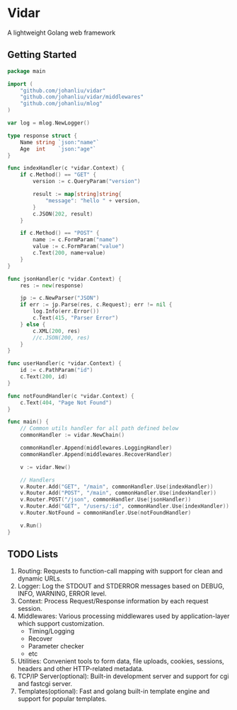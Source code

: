 # Vidar
A lightweight Golang web framework


## Getting Started

~~~ go
package main

import (
	"github.com/johanliu/vidar"
	"github.com/johanliu/vidar/middlewares"
	"github.com/johanliu/mlog"
)

var log = mlog.NewLogger()

type response struct {
	Name string `json:"name"`
	Age  int    `json:"age"`
}

func indexHandler(c *vidar.Context) {
	if c.Method() == "GET" {
		version := c.QueryParam("version")

		result := map[string]string{
			"message": "hello " + version,
		}
		c.JSON(202, result)
	}

	if c.Method() == "POST" {
		name := c.FormParam("name")
		value := c.FormParam("value")
		c.Text(200, name+value)
	}
}

func jsonHandler(c *vidar.Context) {
	res := new(response)

	jp := c.NewParser("JSON")
	if err := jp.Parse(res, c.Request); err != nil {
		log.Info(err.Error())
		c.Text(415, "Parser Error")
	} else {
		c.XML(200, res)
		//c.JSON(200, res)
	}
}

func userHandler(c *vidar.Context) {
	id := c.PathParam("id")
	c.Text(200, id)
}

func notFoundHandler(c *vidar.Context) {
	c.Text(404, "Page Not Found")
}

func main() {
	// Common utils handler for all path defined below
	commonHandler := vidar.NewChain()

	commonHandler.Append(middlewares.LoggingHandler)
	commonHandler.Append(middlewares.RecoverHandler)

	v := vidar.New()

	// Handlers
	v.Router.Add("GET", "/main", commonHandler.Use(indexHandler))
	v.Router.Add("POST", "/main", commonHandler.Use(indexHandler))
	v.Router.POST("/json", commonHandler.Use(jsonHandler))
	v.Router.Add("GET", "/users/:id", commonHandler.Use(indexHandler))
	v.Router.NotFound = commonHandler.Use(notFoundHandler)

	v.Run()
}
~~~


## TODO Lists

1. Routing: Requests to function-call mapping with support for clean and dynamic URLs.
2. Logger: Log the STDOUT and STDERROR messages based on DEBUG, INFO, WARNING, ERROR level.
3. Context: Process Request/Response information by each request session.
4. Middlewares: Various processing middlewares used by application-layer which support customization.
    - Timing/Logging
    - Recover
    - Parameter checker
    - etc
5. Utilities: Convenient tools to form data, file uploads, cookies, sessions, headers and other HTTP-related metadata.
6. TCP/IP Server(optional): Built-in development server and support for cgi and fastcgi server.
7. Templates(optional): Fast and golang built-in template engine and support for popular templates.
